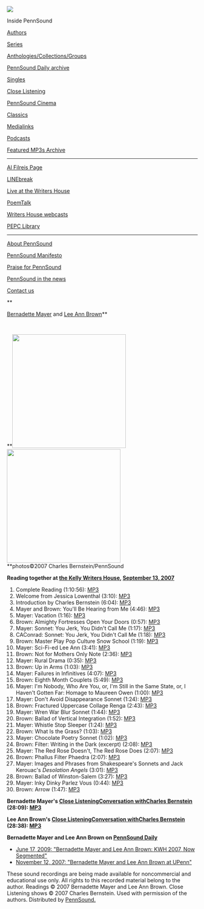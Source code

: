 ![](PennSound_flat.gif)

  

  
  

Inside PennSound

[Authors](authors.php)

[Series](series.php)

[Anthologies/Collections/Groups](anthologies.php)

[PennSound Daily archive](http://writing.upenn.edu/pennsound/daily)

[Singles](http://writing.upenn.edu/pennsound/singles)

[Close Listening](Close-Listening.php)

[PennSound Cinema](video.php)

[Classics](classics.php)

[Medialinks](http://writing.upenn.edu/wh/multimedia/medialinks/index.php)

[Podcasts](http://writing.upenn.edu/pennsound/podcasts.php)

[Featured MP3s Archive](featured-resources-archive.php)

------------------------------------------------------------------------

[Al Filreis Page](Filreis.html)

[LINEbreak](LINEbreak.html)

[Live at the Writers House](http://writing.upenn.edu/%7Ewh/involved/series/live/)

[PoemTalk](http://jacket2.org/content/poem-talk)

[Writers House webcasts](http://writing.upenn.edu/%7Ewh/webcasts/)

[PEPC
Library](http://writing.upenn.edu/pepc/contents.html)

------------------------------------------------------------------------

[About PennSound](http://writing.upenn.edu/pennsound/about.php)

[PennSound Manifesto](http://writing.upenn.edu/pennsound/manifesto.php)

<span class="quoted1">[Praise for PennSound](http://writing.upenn.edu/pennsound/praise.php)</span>

[PennSound in the news](http://writing.upenn.edu/pennsound/news)

[Contact us](mailto:pennsound@writing.upenn.edu)

**  
  
[Bernadette Mayer](Mayer.html) and [Lee Ann
Brown](Brown.html)**

 

**<img src="/static/images/portraits/Mayer-Bernadette_Ch-Bernstein-9-14-07_Penn.JPG" width="300" /> <img src="/static/images/portraits/Brown_Lee-Ann_Ch-Bernstein_9-13-07_Pernn.JPG" width="300" />  
**photos©2007
Charles Bernstein/PennSound

  
**Reading together at [the Kelly Writers House](http://writing.upenn.edu/~wh/), [September 13,
2007](http://www.writing.upenn.edu/wh/calendar/0907.html#13)**  

1.  Complete Reading (1:10:56): [MP3](http://media.sas.upenn.edu/pennsound/groups/Mayer-Brown/Mayer-Bernadette-and-Brown-Lee-Ann_KWH-Reading_UPenn_09-13-07.mp3)
2.  Welcome from Jessica Lowenthal (3:10): [MP3](http://media.sas.upenn.edu/pennsound/groups/Mayer-Brown/Mayer-Brown_01_Lowenthal_Welcome_KWH-Reading_UPenn_09-13-07.mp3)
3.  Introduction by Charles Bernstein (6:04): [MP3](http://media.sas.upenn.edu/pennsound/groups/Mayer-Brown/Mayer-Brown_02_Bernstein_Introduction_KWH-Reading_UPenn_09-13-07.mp3)
4.  Mayer and Brown: You'll Be Hearing from Me (4:46): [MP3](http://media.sas.upenn.edu/pennsound/groups/Mayer-Brown/Mayer-Brown_03_Mayer-Brown_You'll-Be-Hearing-from-Me_KWH-Reading_UPenn_09-13-07.mp3)
5.  Mayer: Vacation (1:16): [MP3](http://media.sas.upenn.edu/pennsound/groups/Mayer-Brown/Mayer-Brown_04_Mayer_Vacation_KWH-Reading_UPenn_09-13-07.mp3)
6.  Brown: Almighty Fortresses Open Your Doors (0:57): [MP3](http://media.sas.upenn.edu/pennsound/groups/Mayer-Brown/Mayer-Brown_05_Brown_Almighty-Fortresses_KWH-Reading_UPenn_09-13-07.mp3)
7.  Mayer: Sonnet: You Jerk, You Didn't Call Me (1:17): [MP3](http://media.sas.upenn.edu/pennsound/groups/Mayer-Brown/Mayer-Brown_06_Mayer_Sonnet_KWH-Reading_UPenn_09-13-07.mp3)
8.  CAConrad: Sonnet: You Jerk, You Didn't Call Me (1:18): [MP3](http://media.sas.upenn.edu/pennsound/groups/Mayer-Brown/Mayer-Brown_07_Conrad_Sonnet_KWH-Reading_UPenn_09-13-07.mp3)
9.  Brown: Master Play Pop Culture Snow School (1:19): [MP3](http://media.sas.upenn.edu/pennsound/groups/Mayer-Brown/Mayer-Brown_08_Brown_Master-Play_KWH-Reading-UPenn_09-13-07.mp3)
10. Mayer: Sci-Fi-ed Lee Ann (3:41): [MP3](http://media.sas.upenn.edu/pennsound/groups/Mayer-Brown/Mayer-Brown_09_Mayer_Sci-Fi_KWH-Reading_UPenn_09-13-07.mp3)
11. Brown: Not for Mothers Only Note (2:36): [MP3](http://media.sas.upenn.edu/pennsound/groups/Mayer-Brown/Mayer-Brown_10_Brown_Not-for-Mothers-Only-Note_KWH-Reading_UPenn_09-13-07.mp3)
12. Mayer: Rural Drama (0:35): [MP3](http://media.sas.upenn.edu/pennsound/groups/Mayer-Brown/Mayer-Brown_11_Mayer_Rural-Drama_KWH-Reading_UPenn_09-13-07.mp3)
13. Brown: Up in Arms (1:03): [MP3](http://media.sas.upenn.edu/pennsound/groups/Mayer-Brown/Mayer-Brown_12_Brown_Up-in-Arms_KWH-Reading_UPenn_09-13-07.mp3%22)
14. Mayer: Failures in Infinitives (4:07): [MP3](http://media.sas.upenn.edu/pennsound/groups/Mayer-Brown/Mayer-Brown_13_Mayer_Failures-in-Infinitives_KWH-Reading_UPenn_09-13-07.mp3)
15. Brown: Eighth Month Couplets (5:49): [MP3](http://media.sas.upenn.edu/pennsound/groups/Mayer-Brown/Mayer-Brown_14_Brown_Eighth-Month-Couplets_KWH-Reading_UPenn_09-13-07.mp3)
16. Mayer: I'm Nobody, Who Are You, or, I'm Still in the Same State, or, I Haven't Gotten Far: Homage to Maureen Owen (1:00): [MP3](http://media.sas.upenn.edu/pennsound/groups/Mayer-Brown/Mayer-Brown_15_Mayer_I'm-Nobody_KWH-Reading__UPenn_09-13-07.mp3)
17. Mayer: Don't Avoid Disappearance Sonnet (1:24): [MP3](http://media.sas.upenn.edu/pennsound/groups/Mayer-Brown/Mayer-Brown_16_Mayer_Don't-Avoid-Disappearance_KWH-Reading_UPenn_09-13-07.mp3)
18. Brown: Fractured Uppercase Collage Renga (2:43): [MP3](http://media.sas.upenn.edu/pennsound/groups/Mayer-Brown/Mayer-Brown_17_Mayer_Fractured-Uppercase-Collage-Renga_KWH-Reading_UPenn_09-13-07.mp3)
19. Mayer: Wren War Blur Sonnet (1:44): [MP3](http://media.sas.upenn.edu/pennsound/groups/Mayer-Brown/Mayer-Brown_18_Mayer_Wren-War-Blur-Sonnet_KWH-Reading_UPenn_09-13-07.mp3)
20. Brown: Ballad of Vertical Integration (1:52): [MP3](http://media.sas.upenn.edu/pennsound/groups/Mayer-Brown/Mayer-Brown_19_Brown_Ballad-of-Vertical-Integration_KWH-Reading_UPenn_09-13-07.mp3)
21. Mayer: Whistle Stop Sleeper (1:24): [MP3](http://media.sas.upenn.edu/pennsound/groups/Mayer-Brown/Mayer-Brown_20_Mayer_Whistle-Stop-Sleeper_KWH-Reading_UPenn_09-13-07.mp3)
22. Brown: What Is the Grass? (1:03): [MP3](http://media.sas.upenn.edu/pennsound/groups/Mayer-Brown/Mayer-Brown_21_Brown_What-Is-the-Grass_KWH-Reading_UPenn_09-13-07.mp3)
23. Mayer: Chocolate Poetry Sonnet (1:02): [MP3](http://media.sas.upenn.edu/pennsound/groups/Mayer-Brown/Mayer-Brown_22_Mayer_Chocolate-Poetry-Sonnet_KWH-Reading_UPenn_09-13-07.mp3)
24. Brown: Filter: Writing in the Dark (excerpt) (2:08): [MP3](http://media.sas.upenn.edu/pennsound/groups/Mayer-Brown/Mayer-Brown_23_Brown_Filter_KWH-Reading_UPenn_09-13-07.mp3)
25. Mayer: The Red Rose Doesn't, The Red Rose Does (2:07): [MP3](http://media.sas.upenn.edu/pennsound/groups/Mayer-Brown/Mayer-Brown_24_Mayer_The-Red-Rose-Doesn't_KWH-Reading_UPenn_09-13-07.mp3)
26. Brown: Phallus Filter Phaedra (2:07): [MP3](http://media.sas.upenn.edu/pennsound/groups/Mayer-Brown/Mayer-Brown_25_Brown_Phallus-Filter-Phaedra_KWH-Reading_UPenn_09-13-07.mp3)
27. Mayer: Images and Phrases from Shakespeare's Sonnets and Jack Kerouac's *Desolation Angels* (3:01): [MP3](http://media.sas.upenn.edu/pennsound/groups/Mayer-Brown/Mayer-Brown_26_Mayer_Images-and-Phrases_KWH-Reading_UPenn_09-13-07.mp3)
28. Brown: Ballad of Winston-Salem (3:27): [MP3](http://media.sas.upenn.edu/pennsound/groups/Mayer-Brown/Mayer-Brown_27_Brown_Ballad-of-Winston-Salem_KWH-Reading_UPenn_09-13-07.mp3)
29. Mayer: Inky Dinky Parlez Vous (0:44): [MP3](http://media.sas.upenn.edu/pennsound/groups/Mayer-Brown/Mayer-Brown_28_Mayer_Inky-Dinky-Parlez-Vous_KWH-Reading_UPenn_09_13_07.mp3)
30. Brown: Arrow (1:47): [MP3](http://media.sas.upenn.edu/pennsound/groups/Mayer-Brown/Mayer-Brown_29_Brown_Arrow_KWH-Reading_UPenn_09-13-07.mp3)

  
  
**Bernadette Mayer's [Close Listening](Close-Listening.php)[Conversation with]()[Charles
Bernstein](Bernstein.html) (28:09):
[MP3](http://media.sas.upenn.edu/pennsound/authors/Mayer/Mayer-Bernadette_Close-Listening-Conversation_UPenn_9-13-07.mp3)**  
  
**Lee Ann Brown's [Close Listening](Close-Listening.php)[Conversation with]()[Charles
Bernstein](Bernstein.html) (28:38):
[MP3](http://media.sas.upenn.edu/pennsound/authors/Brown/Brown-Lee-Ann_Close-Listening-Conversation_UPenn_9-13-07.mp3)**  
  
  
**Bernadette Mayer and Lee Ann Brown on [PennSound Daily](http://writing.upenn.edu/pennsound/daily)**  

-   [June 17, 2009: "Bernadette Mayer and Lee Ann Brown: KWH 2007, Now Segmented"](http://writing.upenn.edu/pennsound/daily/200906.php#17_13:13)
-   [November 12, 2007: "Bernadette Mayer and Lee Ann Brown at UPenn"](http://writing.upenn.edu/pennsound/daily/200711.php#12_11:44)

These sound recordings are being made
available for noncommercial and educational use only. All rights
to this recorded material belong to the author. Readings © 2007
Bernadette Mayer and Lee Ann
Brown. Close Listening shows © 2007 Charles Bernstein.
Used with permission of the authors. Distributed by [PennSound.](../index.html)
